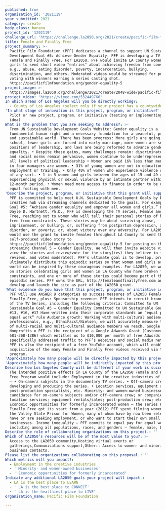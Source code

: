 ```yaml
---
published: true
organization_id: '2021119'
year_submitted: 2021
category: create
body_class: banana
project_id: '1202119'
challenge_url: 'https://challenge.la2050.org/2021/create/pacific-film-foundation/'
title: Female and Finally Free
project_summary: >-
  Pacific Film Foundation (PFF) dedicates a channel to support UN Sustainable
  Development Goal #5: Achieve Gender Equality. PFF is developing a TV series,
  Female and Finally Free. For LA2050, PFF would invite LA County women and
  girls to send short video "entries" about achieving freedom from constraints,
  e.g., abuse, eating disorder, poverty, incarceration, bullying,
  discrimination, and others. Moderated videos would be streamed for public
  voting with winners earning a series casting shot.
  https://pacificfilmfoundation.org/gender-equality-5
project_image: >-
  https://images.la2050.org/challenge/2021/create/2048-wide/pacific-film-foundation.jpg
project_video: 'https://vimeo.com/532449766'
In which areas of Los Angeles will you be directly working?:
  - County of Los Angeles (select only if your project has a countywide benefit)
'In what stage of innovation is this project, program, or initiative?': >-
  Pilot or new project, program, or initiative (testing or implementing a new
  idea)
What is the problem that you are seeking to address?: >-
  From UN Sustainable Development Goals Website: Gender equality is a
  fundamental human right and a necessary foundation for a peaceful, prosperous
  and sustainable world. There has been progress: More girls are going to
  school, fewer girls are forced into early marriage, more women are serving in
  positions of leadership, and laws are being reformed to advance gender
  equality. • Despite these gains, many challenges remain: discriminatory laws
  and social norms remain pervasive, women continue to be underrepresented at
  all levels of political leadership • Women are paid 16% less than men. • One
  in four managers are women. • 31% of young women are not in education,
  employment or training. • Only 40% of women who experience violence seek help
  of any sort. • 1 in 5 women and girls between the ages of 15 and 49 report
  experiencing physical or sexual violence by an intimate partner within a
  12-month period. • Women need more access to finance in order to be on an
  equal footing with men.
'Describe the project, program, or initiative that this grant will support to address the problem identified.': >-
  PFF is committed to help meet U.N. Sustainable Development Goals by being a
  creative hub via streaming channels dedicated to the goals. For example, U.N.
  Goal #5: “Achieve gender equality and empower all women and girls.” Led by
  Dayle D. Hartnett, Ph.D., PFF is developing the TV series, Female and Finally
  Free, reaching out to women who will tell their personal stories of becoming
  free from constraints. These stories may be about surviving abuse,
  imprisonment, or bulling; or, suffering from postpartum depression, an eating
  disorder, or poverty; or, about victory over any adversity. For LA2050, we
  would use the grant to invite females throughout LA County to send their
  self-produced video story to
  https://pacificfilmfoundation.org/gender-equality-5 for posting on the
  streaming Channel 5 – Gender Equality. We will then invite Website visitors to
  view the stories and review/vote for the story(ies) they believe in (stories,
  reviews, and votes moderated). PFF’s ultimate goal is to develop, produce, and
  ultimately distribute this episodic series so that women and girls around the
  world can be inspired by these courageous examples. For LA2050, we would focus
  on stories celebrating girls and women in LA County who have broken free of
  constraints, and one or more of these stories could become part of the
  episodic series. PFF owns the URL, http://femaleandfinallyfree.com and would
  develop and launch the site as part of the LA2050 grant.
'What evidence do you have that this project, program, or initiative is or will be successful, and how will you define and measure success?': >-
  PFF will use ANSWER 9 categories as success measures of LA2050 Female and
  Finally Free, plus: Sponsorship revenue: PFF intends to recruit brand sponsors
  of the TV Series, including the following criteria: Committed to UN
  Sustainable Goal #5 – Gender Equality Committed to UN Sustainable Goals #3,
  #13, #16, #17 Have written into their corporate standards an “equal pay for
  equal work” rule Audience growth: Working with multi-cultural audience
  professionals, e.g., EthniFacst/Nielsen, we will accurately measure the number
  of multi-racial and multi-cultural audience members we reach. Google For
  Nonprofits o PFF is the recipient of a Google Adwords Grant (Customer ID#
  681-368-1386) which entitles us to $10,000 per month of free Adwords driving
  specifically addressed traffic to PFF’s Websites and social media networks. o
  PFF is also the recipient of a free YouTube account, which will enable the
  acquisition of the many Female and Finally Free videos received via the LA2050
  program.
'Approximately how many people will be directly impacted by this project, program, or initiative?': '21000'
'Approximately how many people will be indirectly impacted by this project, program, or initiative?': '175000000'
Describe how Los Angeles County will be different if your work is successful.: >-
  The intended positive effects in LA County of the LA2050 Female and Finally
  Free Program would include: Employment in the creative industries of LA County
  – • On-camera subjects in the documentary TV series. • Off-camera crew
  developing and producing the series. • Location services, equipment rentals,
  post-production specialists, etc. Minority- and women-owned businesses as
  candidates for on-camera subjects and/or off-camera crew; or companies (e.g.,
  location services; equipment rentals/sales; post-production crew; etc.)
  Economic opportunities for formerly incarcerated women – the series Female and
  Finally Free got its start from a year (2012) PFF spent filming women inside
  the Valley State Prison for Women, many of whom have by now been released, who
  have or are seeking employment, or who want to start their own small
  businesses. Income inequality – PFF commits to equal pay for equal work,
  including among all populations, races, and genders – female, male, LGBTQ.
Describe the role of collaborating organizations on this project.: ''
Which of LA2050’s resources will be of the most value to you?: >-
  Access to the LA2050 community,Hosting virtual events or
  gatherings,Communications support,Other:: Access to women- and minority-owned
  business contacts.
Please list the organizations collaborating on this proposal.: ''
Which metrics will you impact?:
  - Employment in the creative industries
  - ' Minority- and women-owned businesses'
  - ' Economic opportunities for formerly incarcerated'
Indicate any additional LA2050 goals your project will impact.:
  - LA is the best place to LEARN
  - ' LA is the best place to CONNECT'
  - ' LA is the healthiest place to LIVE'
organization_name: Pacific Film Foundation

---
```

